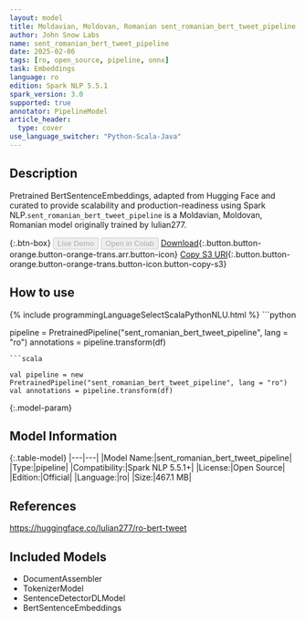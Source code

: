 ```yaml
---
layout: model
title: Moldavian, Moldovan, Romanian sent_romanian_bert_tweet_pipeline pipeline BertSentenceEmbeddings from Iulian277
author: John Snow Labs
name: sent_romanian_bert_tweet_pipeline
date: 2025-02-06
tags: [ro, open_source, pipeline, onnx]
task: Embeddings
language: ro
edition: Spark NLP 5.5.1
spark_version: 3.0
supported: true
annotator: PipelineModel
article_header:
  type: cover
use_language_switcher: "Python-Scala-Java"
---
```


## Description

Pretrained BertSentenceEmbeddings, adapted from Hugging Face and curated to provide scalability and production-readiness using Spark NLP.`sent_romanian_bert_tweet_pipeline` is a Moldavian, Moldovan, Romanian model originally trained by Iulian277.

{:.btn-box}
<button class="button button-orange" disabled>Live Demo</button>
<button class="button button-orange" disabled>Open in Colab</button>
[Download](https://s3.amazonaws.com/auxdata.johnsnowlabs.com/public/models/sent_romanian_bert_tweet_pipeline_ro_5.5.1_3.0_1738832522827.zip){:.button.button-orange.button-orange-trans.arr.button-icon}
[Copy S3 URI](s3://auxdata.johnsnowlabs.com/public/models/sent_romanian_bert_tweet_pipeline_ro_5.5.1_3.0_1738832522827.zip){:.button.button-orange.button-orange-trans.button-icon.button-copy-s3}

## How to use



<div class="tabs-box" markdown="1">
{% include programmingLanguageSelectScalaPythonNLU.html %}
```python

pipeline = PretrainedPipeline("sent_romanian_bert_tweet_pipeline", lang = "ro")
annotations =  pipeline.transform(df)   

```
```scala

val pipeline = new PretrainedPipeline("sent_romanian_bert_tweet_pipeline", lang = "ro")
val annotations = pipeline.transform(df)

```
</div>

{:.model-param}
## Model Information

{:.table-model}
|---|---|
|Model Name:|sent_romanian_bert_tweet_pipeline|
|Type:|pipeline|
|Compatibility:|Spark NLP 5.5.1+|
|License:|Open Source|
|Edition:|Official|
|Language:|ro|
|Size:|467.1 MB|

## References

https://huggingface.co/Iulian277/ro-bert-tweet

## Included Models

- DocumentAssembler
- TokenizerModel
- SentenceDetectorDLModel
- BertSentenceEmbeddings